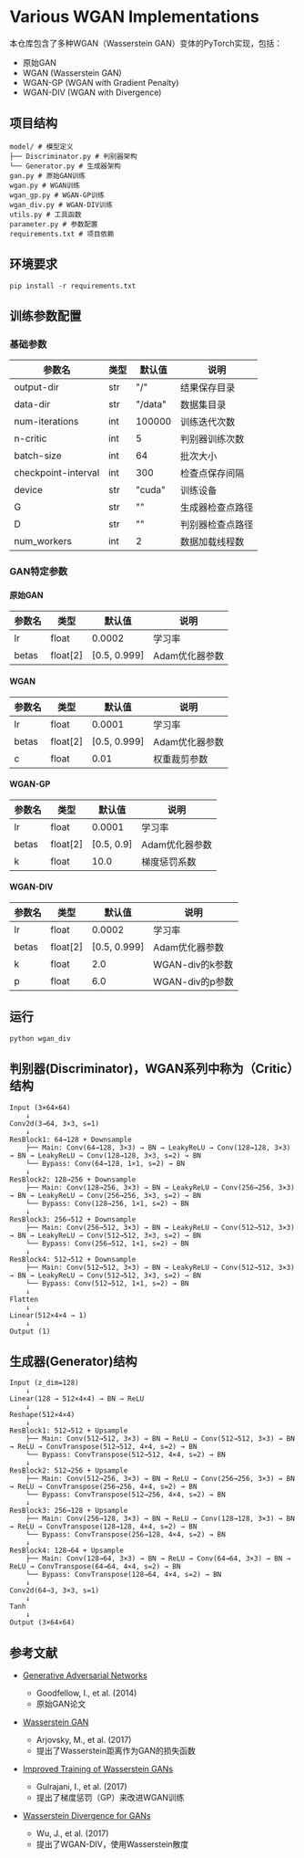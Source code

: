 # Various WGAN Implementations

本仓库包含了多种WGAN（Wasserstein GAN）变体的PyTorch实现，包括：

- 原始GAN
- WGAN (Wasserstein GAN)
- WGAN-GP (WGAN with Gradient Penalty)
- WGAN-DIV (WGAN with Divergence)

## 项目结构

```text
model/ # 模型定义
├── Discriminator.py # 判别器架构
└── Generator.py # 生成器架构
gan.py # 原始GAN训练
wgan.py # WGAN训练
wgan_gp.py # WGAN-GP训练
wgan_div.py # WGAN-DIV训练
utils.py # 工具函数
parameter.py # 参数配置
requirements.txt # 项目依赖
```
## 环境要求
```
pip install -r requirements.txt
```
## 训练参数配置

### 基础参数

| 参数名 | 类型 | 默认值 | 说明 |
|--------|------|--------|------|
| output-dir | str | "/" | 结果保存目录 |
| data-dir | str | "/data" | 数据集目录 |
| num-iterations | int | 100000 | 训练迭代次数 |
| n-critic | int | 5 | 判别器训练次数 |
| batch-size | int | 64 | 批次大小 |
| checkpoint-interval | int | 300 | 检查点保存间隔 |
| device | str | "cuda" | 训练设备 |
| G | str | "" | 生成器检查点路径 |
| D | str | "" | 判别器检查点路径 |
| num_workers | int | 2 | 数据加载线程数 |

### GAN特定参数

#### 原始GAN
| 参数名 | 类型 | 默认值 | 说明 |
|--------|------|--------|------|
| lr | float | 0.0002 | 学习率 |
| betas | float[2] | [0.5, 0.999] | Adam优化器参数 |

#### WGAN
| 参数名 | 类型 | 默认值 | 说明 |
|--------|------|--------|------|
| lr | float | 0.0001 | 学习率 |
| betas | float[2] | [0.5, 0.999] | Adam优化器参数 |
| c | float | 0.01 | 权重裁剪参数 |

#### WGAN-GP
| 参数名 | 类型 | 默认值 | 说明 |
|--------|------|--------|------|
| lr | float | 0.0001 | 学习率 |
| betas | float[2] | [0.5, 0.9] | Adam优化器参数 |
| k | float | 10.0 | 梯度惩罚系数 |

#### WGAN-DIV
| 参数名 | 类型 | 默认值 | 说明 |
|--------|------|--------|------|
| lr | float | 0.0002 | 学习率 |
| betas | float[2] | [0.5, 0.999] | Adam优化器参数 |
| k | float | 2.0 | WGAN-div的k参数 |
| p | float | 6.0 | WGAN-div的p参数 |


## 运行

```
python wgan_div
```

## 判别器(Discriminator)，WGAN系列中称为（Critic）结构
```
Input (3×64×64)
    ↓
Conv2d(3→64, 3×3, s=1)
    ↓
ResBlock1: 64→128 + Downsample
    ├── Main: Conv(64→128, 3×3) → BN → LeakyReLU → Conv(128→128, 3×3) → BN → LeakyReLU → Conv(128→128, 3×3, s=2) → BN
    └── Bypass: Conv(64→128, 1×1, s=2) → BN
    ↓
ResBlock2: 128→256 + Downsample
    ├── Main: Conv(128→256, 3×3) → BN → LeakyReLU → Conv(256→256, 3×3) → BN → LeakyReLU → Conv(256→256, 3×3, s=2) → BN
    └── Bypass: Conv(128→256, 1×1, s=2) → BN
    ↓
ResBlock3: 256→512 + Downsample
    ├── Main: Conv(256→512, 3×3) → BN → LeakyReLU → Conv(512→512, 3×3) → BN → LeakyReLU → Conv(512→512, 3×3, s=2) → BN
    └── Bypass: Conv(256→512, 1×1, s=2) → BN
    ↓
ResBlock4: 512→512 + Downsample
    ├── Main: Conv(512→512, 3×3) → BN → LeakyReLU → Conv(512→512, 3×3) → BN → LeakyReLU → Conv(512→512, 3×3, s=2) → BN
    └── Bypass: Conv(512→512, 1×1, s=2) → BN
    ↓
Flatten
    ↓
Linear(512×4×4 → 1)
    ↓
Output (1)
```

## 生成器(Generator)结构
```
Input (z_dim=128)
    ↓
Linear(128 → 512×4×4) → BN → ReLU
    ↓
Reshape(512×4×4)
    ↓
ResBlock1: 512→512 + Upsample
    ├── Main: Conv(512→512, 3×3) → BN → ReLU → Conv(512→512, 3×3) → BN → ReLU → ConvTranspose(512→512, 4×4, s=2) → BN
    └── Bypass: ConvTranspose(512→512, 4×4, s=2) → BN
    ↓
ResBlock2: 512→256 + Upsample
    ├── Main: Conv(512→256, 3×3) → BN → ReLU → Conv(256→256, 3×3) → BN → ReLU → ConvTranspose(256→256, 4×4, s=2) → BN
    └── Bypass: ConvTranspose(512→256, 4×4, s=2) → BN
    ↓
ResBlock3: 256→128 + Upsample
    ├── Main: Conv(256→128, 3×3) → BN → ReLU → Conv(128→128, 3×3) → BN → ReLU → ConvTranspose(128→128, 4×4, s=2) → BN
    └── Bypass: ConvTranspose(256→128, 4×4, s=2) → BN
    ↓
ResBlock4: 128→64 + Upsample
    ├── Main: Conv(128→64, 3×3) → BN → ReLU → Conv(64→64, 3×3) → BN → ReLU → ConvTranspose(64→64, 4×4, s=2) → BN
    └── Bypass: ConvTranspose(128→64, 4×4, s=2) → BN
    ↓
Conv2d(64→3, 3×3, s=1)
    ↓
Tanh
    ↓
Output (3×64×64)

```












## 参考文献

- [Generative Adversarial Networks](https://arxiv.org/abs/1406.2661)
  - Goodfellow, I., et al. (2014)
  - 原始GAN论文

- [Wasserstein GAN](https://arxiv.org/abs/1701.07875)
  - Arjovsky, M., et al. (2017)
  - 提出了Wasserstein距离作为GAN的损失函数

- [Improved Training of Wasserstein GANs](https://arxiv.org/abs/1704.00028)
  - Gulrajani, I., et al. (2017)
  - 提出了梯度惩罚（GP）来改进WGAN训练

- [Wasserstein Divergence for GANs](https://arxiv.org/abs/1712.01026)
  - Wu, J., et al. (2017)
  - 提出了WGAN-DIV，使用Wasserstein散度
